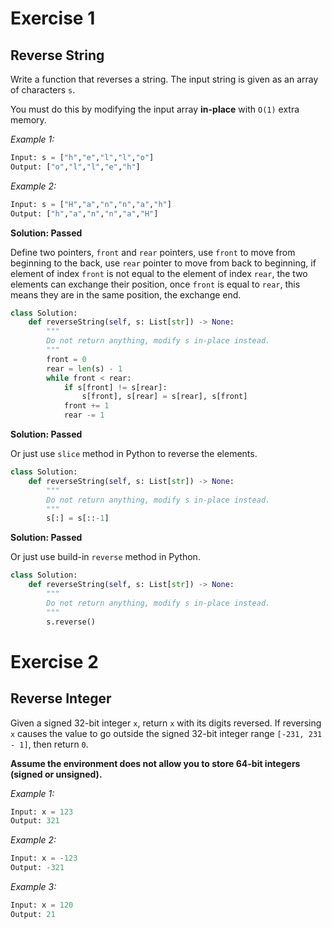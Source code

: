 # Exercise 1

## Reverse String

Write a function that reverses a string. The input string is given as an array of characters `s`.

You must do this by modifying the input array **in-place** with `O(1)` extra memory.

_Example 1:_
```py
Input: s = ["h","e","l","l","o"]
Output: ["o","l","l","e","h"]
```

_Example 2:_
```py
Input: s = ["H","a","n","n","a","h"]
Output: ["h","a","n","n","a","H"]
```

**Solution: Passed**

Define two pointers, `front` and `rear` pointers, use `front` to move from beginning to the back, use `rear` pointer to move from back to beginning, if element of index `front` is not equal to the element of index `rear`, the two elements can exchange their position, once `front` is equal to `rear`, this means they are in the same position, the exchange end.
```py
class Solution:
    def reverseString(self, s: List[str]) -> None:
        """
        Do not return anything, modify s in-place instead.
        """
        front = 0
        rear = len(s) - 1
        while front < rear:
            if s[front] != s[rear]:
                s[front], s[rear] = s[rear], s[front]
            front += 1
            rear -= 1
```

**Solution: Passed**

Or just use `slice` method in Python to reverse the elements.
```py
class Solution:
    def reverseString(self, s: List[str]) -> None:
        """
        Do not return anything, modify s in-place instead.
        """
        s[:] = s[::-1]   
```

**Solution: Passed**

Or just use build-in `reverse` method in Python.
```py
class Solution:
    def reverseString(self, s: List[str]) -> None:
        """
        Do not return anything, modify s in-place instead.
        """
        s.reverse()
```


# Exercise 2

## Reverse Integer

Given a signed 32-bit integer `x`, return `x` with its digits reversed. If reversing `x` causes the value to go outside the signed 32-bit integer range `[-231, 231 - 1]`, then return `0`.

**Assume the environment does not allow you to store 64-bit integers (signed or unsigned).**

_Example 1:_
```py
Input: x = 123
Output: 321
```

_Example 2:_
```py
Input: x = -123
Output: -321
```

_Example 3:_
```py
Input: x = 120
Output: 21
```




